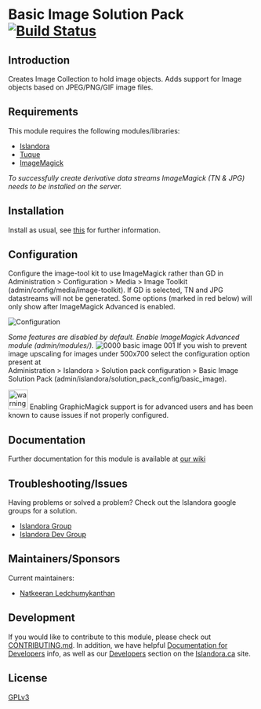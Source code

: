 # Basic Image Solution Pack [![Build Status](https://travis-ci.org/Islandora/islandora_solution_pack_image.png?branch=7.x)](https://travis-ci.org/Islandora/islandora_solution_pack_image)

## Introduction

Creates Image Collection to hold image objects. Adds support for Image objects based on JPEG/PNG/GIF image files.

## Requirements

This module requires the following modules/libraries:

* [Islandora](https://github.com/islandora/islandora)
* [Tuque](https://github.com/islandora/tuque)
* [ImageMagick](https://drupal.org/project/imagemagick)

*To successfully create derivative data streams ImageMagick (TN & JPG) needs to be installed on the server.*

## Installation

Install as usual, see [this](https://drupal.org/documentation/install/modules-themes/modules-7) for further information.

## Configuration

Configure the image-tool kit to use ImageMagick rather than GD in Administration > Configuration > Media > Image Toolkit (admin/config/media/image-toolkit). If GD is selected, TN and JPG datastreams will not be generated. Some options (marked in red below) will only show after ImageMagick Advanced is enabled.

![Configuration](https://user-images.githubusercontent.com/2738244/39441900-70d1ea60-4c7d-11e8-9c1a-f22be8606aca.png)

*Some features are disabled by default. Enable ImageMagick Advanced module (admin/modules/).* ![0000 basic image 001](https://cloud.githubusercontent.com/assets/2738244/24003797/d6aea9da-0a3a-11e7-9c30-d40a0e5240b3.png)
If you wish to prevent image upscaling for images under 500x700 select the configuration option present at <br/> Administration > Islandora > Solution pack configuration > Basic Image Solution Pack (admin/islandora/solution_pack_config/basic_image).


<img src="https://user-images.githubusercontent.com/2738244/39719241-a2282eba-5206-11e8-80b4-9d2d071a13db.png" alt="warning"  width="40" height="40" /> Enabling GraphicMagick support is for advanced users and has been known to cause issues if not properly configured.


## Documentation

Further documentation for this module is available at [our wiki](https://wiki.duraspace.org/display/ISLANDORA/Basic+Image+Solution+Pack)

## Troubleshooting/Issues

Having problems or solved a problem? Check out the Islandora google groups for a solution.

* [Islandora Group](https://groups.google.com/forum/?hl=en&fromgroups#!forum/islandora)
* [Islandora Dev Group](https://groups.google.com/forum/?hl=en&fromgroups#!forum/islandora-dev)

## Maintainers/Sponsors
Current maintainers:

* [Natkeeran Ledchumykanthan](https://github.com/Natkeeran)

## Development

If you would like to contribute to this module, please check out [CONTRIBUTING.md](CONTRIBUTING.md). In addition, we have helpful [Documentation for Developers](https://github.com/Islandora/islandora/wiki#wiki-documentation-for-developers) info, as well as our [Developers](http://islandora.ca/developers) section on the [Islandora.ca](http://islandora.ca) site.

## License

[GPLv3](http://www.gnu.org/licenses/gpl-3.0.txt)
